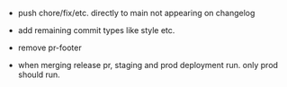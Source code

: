 - push chore/fix/etc. directly to main not appearing on changelog
- add remaining commit types like style etc.
- remove pr-footer

- when merging release pr, staging and prod deployment run. only prod should run.

